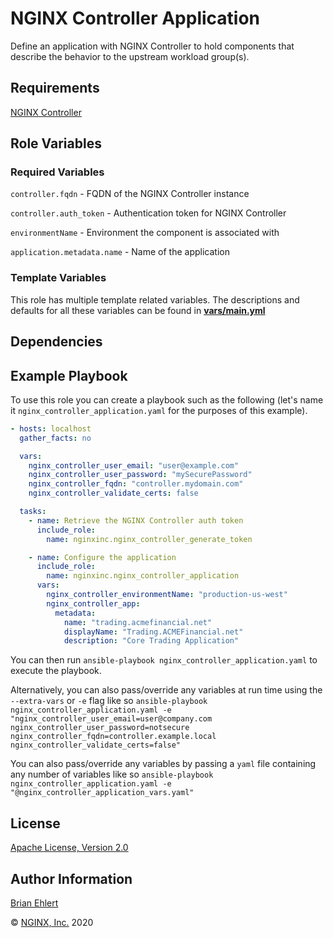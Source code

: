 NGINX Controller Application
==========================

Define an application with NGINX Controller to hold components that describe the behavior to the upstream workload group(s).

Requirements
------------

[NGINX Controller](https://www.nginx.com/products/nginx-controller/)

Role Variables
--------------

### Required Variables

`controller.fqdn` - FQDN of the NGINX Controller instance

`controller.auth_token` - Authentication token for NGINX Controller

`environmentName` - Environment the component is associated with

`application.metadata.name` -  Name of the application

### Template Variables

This role has multiple template related variables. The descriptions and defaults for all these variables can be found in **[vars/main.yml](./vars/main.yml)**

Dependencies
------------

Example Playbook
----------------

To use this role you can create a playbook such as the following (let's name it `nginx_controller_application.yaml` for the purposes of this example).

```yaml
- hosts: localhost
  gather_facts: no

  vars:
    nginx_controller_user_email: "user@example.com"
    nginx_controller_user_password: "mySecurePassword"
    nginx_controller_fqdn: "controller.mydomain.com"
    nginx_controller_validate_certs: false

  tasks:
    - name: Retrieve the NGINX Controller auth token
      include_role:
        name: nginxinc.nginx_controller_generate_token

    - name: Configure the application
      include_role:
        name: nginxinc.nginx_controller_application
      vars:
        nginx_controller_environmentName: "production-us-west"
        nginx_controller_app:
          metadata:
            name: "trading.acmefinancial.net"
            displayName: "Trading.ACMEFinancial.net"
            description: "Core Trading Application"
```

You can then run `ansible-playbook nginx_controller_application.yaml` to execute the playbook.

Alternatively, you can also pass/override any variables at run time using the `--extra-vars` or `-e` flag like so `ansible-playbook nginx_controller_application.yaml -e "nginx_controller_user_email=user@company.com nginx_controller_user_password=notsecure nginx_controller_fqdn=controller.example.local nginx_controller_validate_certs=false"`

You can also pass/override any variables by passing a `yaml` file containing any number of variables like so `ansible-playbook nginx_controller_application.yaml -e "@nginx_controller_application_vars.yaml"`

License
-------

[Apache License, Version 2.0](./LICENSE)

Author Information
------------------

[Brian Ehlert](https://github.com/brianehlert)

&copy; [NGINX, Inc.](https://www.nginx.com/) 2020

